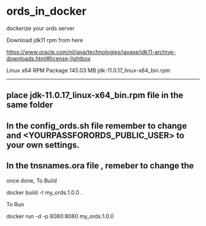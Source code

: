 # ords_in_docker
dockerize your ords server

Download jdk11 rpm from here


https://www.oracle.com/nl/java/technologies/javase/jdk11-archive-downloads.html#license-lightbox


Linux x64 RPM Package	145.03 MB	jdk-11.0.17_linux-x64_bin.rpm

--------------------------------------------------------
place jdk-11.0.17_linux-x64_bin.rpm file in the same folder
--------------------------------------------------------
In the config_ords.sh file remember to change 
<YOURPASSFORSYS> and 
<YOURPASSFORORDS_PUBLIC_USER>
to your own settings.
-----------------------------------------------------------
In the tnsnames.ora file , remeber to change the <HOSTIP>
-----------------------------------------------------------
once done, 
To Build

docker build -t my_ords:1.0.0 .

To Run

docker run -d -p 8080:8080 my_ords:1.0.0
